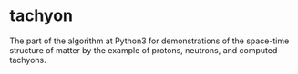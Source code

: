 # tachyon
The part of the algorithm at Python3 for demonstrations of the space-time structure of matter by the example of protons, neutrons, and computed tachyons. 
